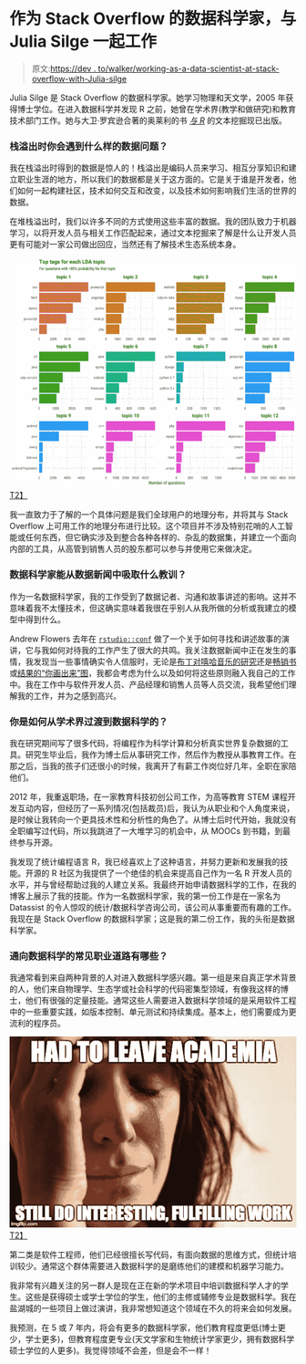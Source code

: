 # 作为 Stack Overflow 的数据科学家，与 Julia Silge 一起工作

> 原文:[https://dev . to/walker/working-as-a-data-scientist-at-stack-overflow-with-Julia-silge](https://dev.to/walker/working-as-a-data-scientist-at-stack-overflow-with-julia-silge)

Julia Silge 是 Stack Overflow 的数据科学家。她学习物理和天文学，2005 年获得博士学位。在进入数据科学并发现 R 之前，她曾在学术界(教学和做研究)和教育技术部门工作。她与大卫·罗宾逊合著的奥莱利的书 [*与 R*](http://tidytextmining.com/) 的文本挖掘现已出版。

### **栈溢出时你会遇到什么样的数据问题？**

我在栈溢出时得到的数据是惊人的！栈溢出是编码人员来学习、相互分享知识和建立职业生涯的地方，所以我们的数据都是关于这方面的。它是关于谁是开发者，他们如何一起构建社区，技术如何交互和改变，以及技术如何影响我们生活的世界的数据。

在堆栈溢出时，我们以许多不同的方式使用这些丰富的数据。我的团队致力于机器学习，以将开发人员与相关工作匹配起来，通过文本挖掘来了解是什么让开发人员更有可能对一家公司做出回应，当然还有了解技术生态系统本身。

[![Text mining of Stack Overflow questions](img/5acb057111657777331a4c4a1e319540.png)T2】](https://stackoverflow.blog/2017/07/06/text-mining-stack-overflow-questions/)

我一直致力于了解的一个具体问题是我们全球用户的地理分布，并将其与 Stack Overflow 上可用工作的地理分布进行比较。这个项目并不涉及特别花哨的人工智能或任何东西，但它确实涉及到整合各种各样的、杂乱的数据集，并建立一个面向内部的工具，从高管到销售人员的股东都可以参与并使用它来做决定。

### **数据科学家能从数据新闻中吸取什么教训？**

作为一名数据科学家，我的工作受到了数据记者、沟通和故事讲述的影响。这并不意味着我不太懂技术，但这确实意味着我很在乎别人从我所做的分析或我建立的模型中得到什么。

Andrew Flowers 去年在 [`rstudio::conf`](https://www.rstudio.com/resources/videos/finding-and-telling-stories-with-r/) 做了一个关于如何寻找和讲述故事的演讲，它与我如何对待我的工作产生了很大的共鸣。我关注数据新闻中正在发生的事情，我发现当一些事情确实令人信服时，无论是[布丁对嘻哈音乐的研究](https://pudding.cool/2017/02/vocabulary/)还是[畅销书](https://pudding.cool/2017/06/best-sellers/)或[结果的“你画出来”图](https://www.nytimes.com/interactive/2015/05/28/upshot/you-draw-it-how-family-income-affects-childrens-college-chances.html)，我都会考虑为什么以及如何将这些原则融入我自己的工作中。我在工作中与软件开发人员、产品经理和销售人员等人员交流，我希望他们理解我的工作，并为之感到高兴。

### **你是如何从学术界过渡到数据科学的？**

我在研究期间写了很多代码，将编程作为科学计算和分析真实世界复杂数据的工具。研究生毕业后，我作为博士后从事研究工作，然后作为教授从事教育工作。在那之后，当我的孩子们还很小的时候，我离开了有薪工作岗位好几年，全职在家陪他们。

2012 年，我重返职场，在一家教育科技初创公司工作，为高等教育 STEM 课程开发互动内容，但经历了一系列情况(包括裁员)后，我认为从职业和个人角度来说，是时候让我转向一个更具技术性和分析性的角色了。从博士后时代开始，我就没有全职编写过代码，所以我跳进了一大堆学习的机会中，从 MOOCs 到书籍，到最终参与开源。

我发现了统计编程语言 R，我已经喜欢上了这种语言，并努力更新和发展我的技能。开源的 R 社区为我提供了一个绝佳的机会来提高自己作为一名 R 开发人员的水平，并与曾经帮助过我的人建立关系。我最终开始申请数据科学的工作，在我的博客上展示了我的技能。作为一名数据科学家，我的第一份工作是在一家名为 Datassist 的令人惊叹的统计/数据科学咨询公司，该公司从事重要而有趣的工作。我现在是 Stack Overflow 的数据科学家；这是我的第二份工作，我的头衔是数据科学家。

### **通向数据科学的常见职业道路有哪些？**

我通常看到来自两种背景的人对进入数据科学感兴趣。第一组是来自真正学术背景的人，他们来自物理学、生态学或社会科学的代码密集型领域，有像我这样的博士，他们有很强的定量技能。通常这些人需要进入数据科学领域的是采用软件工程中的一些重要实践，如版本控制、单元测试和持续集成。基本上，他们需要成为更流利的程序员。

[![Leaving academia](img/0a34ca69003a9b27724b9d3966daf296.png)T2】](https://juliasilge.com/blog/non-academic-careers/)

第二类是软件工程师，他们已经很擅长写代码，有面向数据的思维方式，但统计培训较少。通常这个群体需要进入数据科学的是磨练他们的建模和机器学习能力。

我非常有兴趣关注的另一群人是现在正在新的学术项目中培训数据科学人才的学生。这些是获得硕士或学士学位的学生，他们的主修或辅修专业是数据科学。我在盐湖城的一些项目上做过演讲，我非常想知道这个领域在不久的将来会如何发展。

我预测，在 5 或 7 年内，将会有更多的数据科学家，他们教育程度更低(博士更少，学士更多)，但教育程度更专业(天文学家和生物统计学家更少，拥有数据科学硕士学位的人更多)。我觉得领域不会差，但是会不一样！